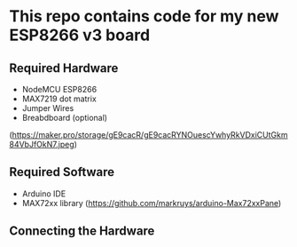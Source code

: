 # This repo contains code for my new ESP8266 v3 board
## Required Hardware

* NodeMCU ESP8266
* MAX7219 dot matrix
* Jumper Wires
* Breabdboard (optional)

(https://maker.pro/storage/gE9cacR/gE9cacRYNOuescYwhyRkVDxiCUtGkm84VbJfOkN7.jpeg)

## Required Software

* Arduino IDE
* MAX72xx library (https://github.com/markruys/arduino-Max72xxPane)

## Connecting the Hardware
